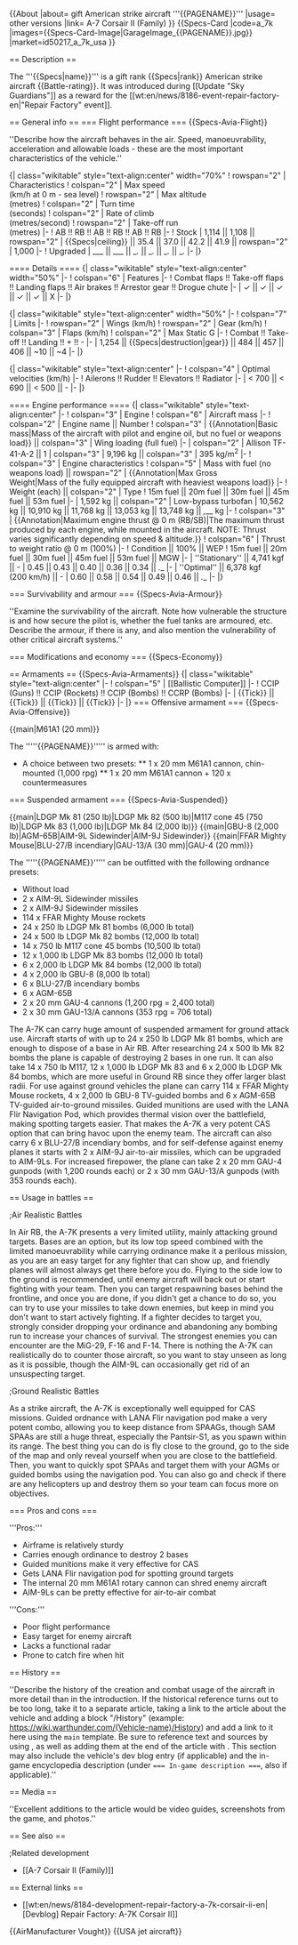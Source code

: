 {{About
|about= gift American strike aircraft '''{{PAGENAME}}'''
|usage= other versions
|link= A-7 Corsair II (Family)
}}
{{Specs-Card
|code=a_7k
|images={{Specs-Card-Image|GarageImage_{{PAGENAME}}.jpg}}
|market=id50217_a_7k_usa
}}

== Description ==
<!-- ''In the description, the first part should be about the history of and the creation and combat usage of the aircraft, as well as its key features. In the second part, tell the reader about the aircraft in the game. Insert a screenshot of the vehicle, so that if the novice player does not remember the vehicle by name, he will immediately understand what kind of vehicle the article is talking about.'' -->
The '''{{Specs|name}}''' is a gift rank {{Specs|rank}} American strike aircraft {{Battle-rating}}. It was introduced during [[Update "Sky Guardians"]] as a reward for the [[wt:en/news/8186-event-repair-factory-en|"Repair Factory" event]].

== General info ==
=== Flight performance ===
{{Specs-Avia-Flight}}
<!-- ''Describe how the aircraft behaves in the air. Speed, manoeuvrability, acceleration and allowable loads - these are the most important characteristics of the vehicle.'' -->
''Describe how the aircraft behaves in the air. Speed, manoeuvrability, acceleration and allowable loads - these are the most important characteristics of the vehicle.''

{| class="wikitable" style="text-align:center" width="70%"
! rowspan="2" | Characteristics
! colspan="2" | Max speed<br>(km/h at 0 m - sea level)
! rowspan="2" | Max altitude<br>(metres)
! colspan="2" | Turn time<br>(seconds)
! colspan="2" | Rate of climb<br>(metres/second)
! rowspan="2" | Take-off run<br>(metres)
|-
! AB !! RB !! AB !! RB !! AB !! RB
|-
! Stock
| 1,114 || 1,108 || rowspan="2" | {{Specs|ceiling}} || 35.4 || 37.0 || 42.2 || 41.9 || rowspan="2" | 1,000
|-
! Upgraded
| ___ || ___ || __._ || __._ || __._ || __._
|-
|}

==== Details ====
{| class="wikitable" style="text-align:center" width="50%"
|-
! colspan="6" | Features
|-
! Combat flaps !! Take-off flaps !! Landing flaps !! Air brakes !! Arrestor gear !! Drogue chute
|-
| ✓ || ✓ || ✓ || ✓ || ✓ || X     <!-- ✓ -->
|-
|}

{| class="wikitable" style="text-align:center" width="50%"
|-
! colspan="7" | Limits
|-
! rowspan="2" | Wings (km/h)
! rowspan="2" | Gear (km/h)
! colspan="3" | Flaps (km/h)
! colspan="2" | Max Static G
|-
! Combat !! Take-off !! Landing !! + !! -
|-
| 1,254 <!-- {{Specs|destruction|body}} --> || {{Specs|destruction|gear}} || 484 || 457 || 406 || ~10 || ~4
|-
|}

{| class="wikitable" style="text-align:center"
|-
! colspan="4" | Optimal velocities (km/h)
|-
! Ailerons !! Rudder !! Elevators !! Radiator
|-
| < 700 || < 690 || < 500 || -
|-
|}

==== Engine performance ====
{| class="wikitable" style="text-align:center"
|-
! colspan="3" | Engine
! colspan="6" | Aircraft mass
|-
! colspan="2" | Engine name || Number
! colspan="3" | {{Annotation|Basic mass|Mass of the aircraft with pilot and engine oil, but no fuel or weapons load}} || colspan="3" | Wing loading (full fuel)
|-
| colspan="2" | Allison TF-41-A-2 || 1
| colspan="3" | 9,196 kg || colspan="3" | 395 kg/m<sup>2</sup>
|-
! colspan="3" | Engine characteristics
! colspan="5" | Mass with fuel (no weapons load) || rowspan="2" | {{Annotation|Max Gross<br>Weight|Mass of the fully equipped aircraft with heaviest weapons load}}
|-
! Weight (each) || colspan="2" | Type
! 15m fuel || 20m fuel || 30m fuel || 45m fuel || 53m fuel
|-
| 1,592 kg || colspan="2" | Low-bypass turbofan
| 10,562 kg || 10,910 kg || 11,768 kg || 13,053 kg || 13,748 kg || _,___ kg
|-
! colspan="3" | {{Annotation|Maximum engine thrust @ 0 m (RB/SB)|The maximum thrust produced by each engine, while mounted in the aircraft. NOTE: Thrust varies significantly depending on speed & altitude.}}
! colspan="6" | Thrust to weight ratio @ 0 m (100%)
|-
! Condition || 100% || WEP
! 15m fuel || 20m fuel || 30m fuel || 45m fuel || 53m fuel || MGW
|-
| ''Stationary'' || 4,741 kgf || -
| 0.45 || 0.43 || 0.40 || 0.36 || 0.34 || _.__
|-
| ''Optimal'' || 6,378 kgf<br>(200 km/h) || -
| 0.60 || 0.58 || 0.54 || 0.49 || 0.46 || _.__
|-
|}

=== Survivability and armour ===
{{Specs-Avia-Armour}}
<!-- ''Examine the survivability of the aircraft. Note how vulnerable the structure is and how secure the pilot is, whether the fuel tanks are armoured, etc. Describe the armour, if there is any, and also mention the vulnerability of other critical aircraft systems.'' -->
''Examine the survivability of the aircraft. Note how vulnerable the structure is and how secure the pilot is, whether the fuel tanks are armoured, etc. Describe the armour, if there is any, and also mention the vulnerability of other critical aircraft systems.''

=== Modifications and economy ===
{{Specs-Economy}}

== Armaments ==
{{Specs-Avia-Armaments}}
{| class="wikitable" style="text-align:center"
|-
! colspan="5" | [[Ballistic Computer]]
|-
! CCIP (Guns) !! CCIP (Rockets) !! CCIP (Bombs) !! CCRP (Bombs)
|-
| {{Tick}} || {{Tick}} || {{Tick}} || {{Tick}}
|-
|}
=== Offensive armament ===
{{Specs-Avia-Offensive}}
<!-- ''Describe the offensive armament of the aircraft, if any. Describe how effective the cannons and machine guns are in a battle, and also what belts or drums are better to use. If there is no offensive weaponry, delete this subsection.'' -->
{{main|M61A1 (20 mm)}}

The '''''{{PAGENAME}}''''' is armed with:

* A choice between two presets:
** 1 x 20 mm M61A1 cannon, chin-mounted (1,000 rpg)
** 1 x 20 mm M61A1 cannon + 120 x countermeasures

=== Suspended armament ===
{{Specs-Avia-Suspended}}
<!-- ''Describe the aircraft's suspended armament: additional cannons under the wings, bombs, rockets and torpedoes. This section is especially important for bombers and attackers. If there is no suspended weaponry remove this subsection.'' -->
{{main|LDGP Mk 81 (250 lb)|LDGP Mk 82 (500 lb)|M117 cone 45 (750 lb)|LDGP Mk 83 (1,000 lb)|LDGP Mk 84 (2,000 lb)}}
{{main|GBU-8 (2,000 lb)|AGM-65B|AIM-9L Sidewinder|AIM-9J Sidewinder}}
{{main|FFAR Mighty Mouse|BLU-27/B incendiary|GAU-13/A (30 mm)|GAU-4 (20 mm)}}

The '''''{{PAGENAME}}''''' can be outfitted with the following ordnance presets:

* Without load
* 2 x AIM-9L Sidewinder missiles
* 2 x AIM-9J Sidewinder missiles
* 114 x FFAR Mighty Mouse rockets
* 24 x 250 lb LDGP Mk 81 bombs (6,000 lb total)
* 24 x 500 lb LDGP Mk 82 bombs (12,000 lb total)
* 14 x 750 lb M117 cone 45 bombs (10,500 lb total)
* 12 x 1,000 lb LDGP Mk 83 bombs (12,000 lb total)
* 6 x 2,000 lb LDGP Mk 84 bombs (12,000 lb total)
* 4 x 2,000 lb GBU-8 (8,000 lb total)
* 6 x BLU-27/B incendiary bombs
* 6 x AGM-65B
* 2 x 20 mm GAU-4 cannons (1,200 rpg = 2,400 total)
* 2 x 30 mm GAU-13/A cannons (353 rpg = 706 total)

The A-7K can carry huge amount of suspended armament for ground attack use. Aircraft starts of with up to 24 x 250 lb LDGP Mk 81 bombs, which are enough to dispose of a base in Air RB. After researching 24 x 500 lb Mk 82 bombs the plane is capable of destroying 2 bases in one run. It can also take 14 x 750 lb M117, 12 x 1,000 lb LDGP Mk 83 and 6 x 2,000 lb LDGP Mk 84 bombs, which are more useful in Ground RB since they offer larger blast radii. For use against ground vehicles the plane can carry 114 x FFAR Mighty Mouse rockets, 4 x 2,000 lb GBU-8 TV-guided bombs and 6 x AGM-65B TV-guided air-to-ground missiles. Guided munitions are used with the LANA Flir Navigation Pod, which provides thermal vision over the battlefield, making spotting targets easier. That makes the A-7K a very potent CAS option that can bring havoc upon the enemy team. The aircraft can also carry 6 x BLU-27/B incendiary bombs, and for self-defense against enemy planes it starts with 2 x AIM-9J air-to-air missiles, which can be upgraded to AIM-9Ls. For increased firepower, the plane can take 2 x 20 mm  GAU-4 gunpods (with 1,200 rounds each) or 2 x 30 mm GAU-13/A gunpods (with 353 rounds each).

== Usage in battles ==
<!-- ''Describe the tactics of playing in the aircraft, the features of using aircraft in a team and advice on tactics. Refrain from creating a "guide" - do not impose a single point of view, but instead, give the reader food for thought. Examine the most dangerous enemies and give recommendations on fighting them. If necessary, note the specifics of the game in different modes (AB, RB, SB).'' -->

;Air Realistic Battles

In Air RB, the A-7K presents a very limited utility, mainly attacking ground targets. Bases are an option, but its low top speed combined with the limited manoeuvrability while carrying ordinance make it a perilous mission, as you are an easy target for any fighter that can show up, and friendly planes will almost always get there before you do. Flying to the side low to the ground is recommended, until enemy aircraft will back out or start fighting with your team. Then you can target respawning bases behind the frontline, and once you are done, if you didn't get a chance to do so, you can try to use your missiles to take down enemies, but keep in mind you don't want to start actively fighting. If a fighter decides to target you, strongly consider dropping your ordinance and abandoning any bombing run to increase your chances of survival. The strongest enemies you can encounter are the MiG-29, F-16 and F-14. There is nothing the A-7K can realistically do to counter those aircraft, so you want to stay unseen as long as it is possible, though the AIM-9L can occasionally get rid of an unsuspecting target. 

;Ground Realistic Battles

As a strike aircraft, the A-7K is exceptionally well equipped for CAS missions. Guided ordnance with LANA Flir navigation pod make a very potent combo, allowing you to keep distance from SPAAGs, though SAM SPAAs are still a huge threat, especially the Pantsir-S1, as you spawn within its range. The best thing you can do is fly close to the ground, go to the side of the map and only reveal yourself when you are close to the battlefield. Then, you want to quickly spot SPAAs and target them with your AGMs or guided bombs using the navigation pod. You can also go and check if there are any helicopters up and destroy them so your team can focus more on objectives.

=== Pros and cons ===
<!-- ''Summarise and briefly evaluate the vehicle in terms of its characteristics and combat effectiveness. Mark its pros and cons in the bulleted list. Try not to use more than 6 points for each of the characteristics. Avoid using categorical definitions such as "bad", "good" and the like - use substitutions with softer forms such as "inadequate" and "effective".'' -->

'''Pros:'''

* Airframe is relatively sturdy
* Carries enough ordinance to destroy 2 bases
* Guided munitions make it very effective for CAS
* Gets LANA Flir navigation pod for spotting ground targets
* The internal 20 mm M61A1 rotary cannon can shred enemy aircraft
* AIM-9Ls can be pretty effective for air-to-air combat

'''Cons:'''

* Poor flight performance
* Easy target for enemy aircraft
* Lacks a functional radar
* Prone to catch fire when hit

== History ==
<!-- ''Describe the history of the creation and combat usage of the aircraft in more detail than in the introduction. If the historical reference turns out to be too long, take it to a separate article, taking a link to the article about the vehicle and adding a block "/History" (example: <nowiki>https://wiki.warthunder.com/(Vehicle-name)/History</nowiki>) and add a link to it here using the <code>main</code> template. Be sure to reference text and sources by using <code><nowiki><ref></ref></nowiki></code>, as well as adding them at the end of the article with <code><nowiki><references /></nowiki></code>. This section may also include the vehicle's dev blog entry (if applicable) and the in-game encyclopedia description (under <code><nowiki>=== In-game description ===</nowiki></code>, also if applicable).'' -->
''Describe the history of the creation and combat usage of the aircraft in more detail than in the introduction. If the historical reference turns out to be too long, take it to a separate article, taking a link to the article about the vehicle and adding a block "/History" (example: <nowiki>https://wiki.warthunder.com/(Vehicle-name)/History</nowiki>) and add a link to it here using the <code>main</code> template. Be sure to reference text and sources by using <code><nowiki><ref></ref></nowiki></code>, as well as adding them at the end of the article with <code><nowiki><references /></nowiki></code>. This section may also include the vehicle's dev blog entry (if applicable) and the in-game encyclopedia description (under <code><nowiki>=== In-game description ===</nowiki></code>, also if applicable).''

== Media ==
<!-- ''Excellent additions to the article would be video guides, screenshots from the game, and photos.'' -->
''Excellent additions to the article would be video guides, screenshots from the game, and photos.''

== See also ==
<!-- ''Links to the articles on the War Thunder Wiki that you think will be useful for the reader, for example:''
* ''reference to the series of the aircraft;''
* ''links to approximate analogues of other nations and research trees.'' -->

;Related development

* [[A-7 Corsair II (Family)]]

== External links ==
<!-- ''Paste links to sources and external resources, such as:''
* ''topic on the official game forum;''
* ''other literature.'' -->

* [[wt:en/news/8184-development-repair-factory-a-7k-corsair-ii-en|[Devblog] Repair Factory: A-7K Corsair II]]

{{AirManufacturer Vought}}
{{USA jet aircraft}}
